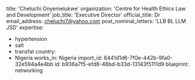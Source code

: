 title: 'Cheluchi Onyemelukwe'
organization: 'Centre for Health Ethics Law and Development'
job_title: 'Executive Director'
official_title: Dr
email_address: cheluchi7@yahoo.com
post_nominal_letters: 'LLB BL LLM JSD'
expertise:
  - hypertension
  - salt
  - transfat
country:
  - Nigeria
works_in: Nigeria
import_id: 8441d1d6-7f0e-442b-9fa0-32e594a4e4bb
id: b936a7f5-efd8-48bd-b33d-13143f5111d9
blueprint: networking
